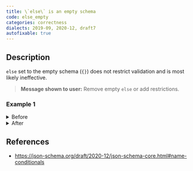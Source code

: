```yaml
---
title: \`else\` is an empty schema
code: else_empty
categories: correctness
dialects: 2019-09, 2020-12, draft7
autofixable: true
---
```


## Description
`else` set to the empty schema (`{}`) does not restrict validation and is most likely ineffective.

> **Message shown to user:**
> Remove empty `else` or add restrictions.

### Example 1
<details><summary>Before</summary>

```json
{
  "if": {
    "properties": {
      "flag": {
        "const": true
      }
    }
  },
  "else": {}
}
```
</details>

<details><summary>After</summary>

```json
{
  "if": {
    "properties": {
      "flag": {
        "const": true
      }
    }
  }
}
```
</details>

## References
* <https://json-schema.org/draft/2020-12/json-schema-core.html#name-conditionals>
